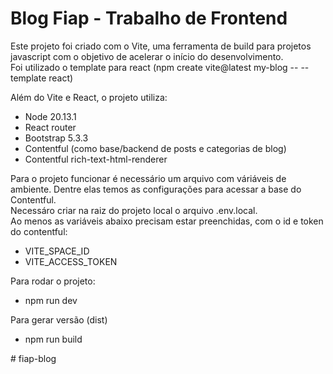 # Blog Fiap - Trabalho de Frontend

Este projeto foi criado com o Vite, uma ferramenta de build para projetos javascript com o objetivo de acelerar o início do desenvolvimento.\
Foi utilizado o template para react (npm create vite@latest my-blog -- --template react)

Além do Vite e React, o projeto utiliza:
- Node 20.13.1
- React router
- Bootstrap 5.3.3
- Contentful (como base/backend de posts e categorias de blog)
- Contentful rich-text-html-renderer

Para o projeto funcionar é necessário um arquivo com váriáveis de ambiente. Dentre elas temos as configurações para acessar a base do Contentful.\
Necessáro criar na raiz do projeto local o arquivo .env.local.\
Ao menos as variáveis abaixo precisam estar preenchidas, com o id e token do contentful:
- VITE_SPACE_ID
- VITE_ACCESS_TOKEN

Para rodar o projeto:
- npm run dev

Para gerar versão (dist)
- npm run build

#   f i a p - b l o g  
 